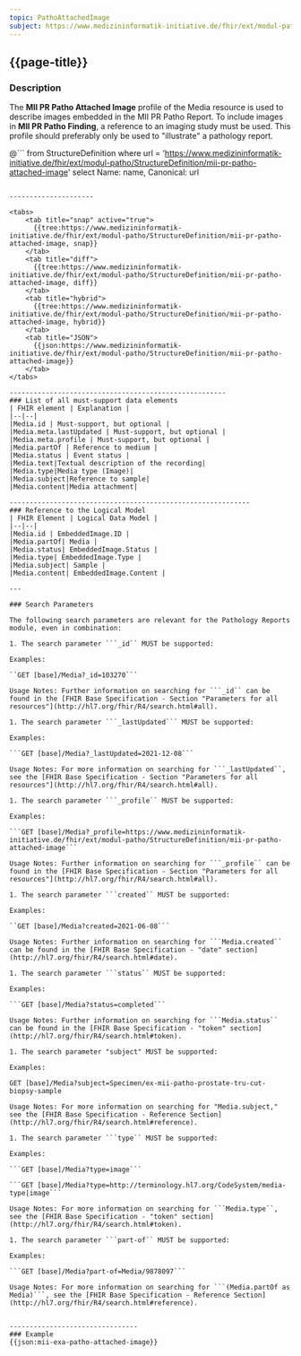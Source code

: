 ```yaml
---
topic: PathoAttachedImage
subject: https://www.medizininformatik-initiative.de/fhir/ext/modul-patho/StructureDefinition/mii-pr-patho-attached-image
---
```


## {{page-title}}

### Description

The **MII PR Patho Attached Image** profile of the Media resource is used to describe images embedded in the MII PR Patho Report. To include images in **MII PR Patho Finding**, a reference to an imaging study must be used. This profile should preferably only be used to "illustrate" a pathology report.

@```
from StructureDefinition where url = 'https://www.medizininformatik-initiative.de/fhir/ext/modul-patho/StructureDefinition/mii-pr-patho-attached-image' select Name: name, Canonical: url
```

---------------------

<tabs>
    <tab title="snap" active="true">
      {{tree:https://www.medizininformatik-initiative.de/fhir/ext/modul-patho/StructureDefinition/mii-pr-patho-attached-image, snap}}
    </tab>
    <tab title="diff">
      {{tree:https://www.medizininformatik-initiative.de/fhir/ext/modul-patho/StructureDefinition/mii-pr-patho-attached-image, diff}}
    </tab>
    <tab title="hybrid">
      {{tree:https://www.medizininformatik-initiative.de/fhir/ext/modul-patho/StructureDefinition/mii-pr-patho-attached-image, hybrid}}
    </tab>
    <tab title="JSON">
      {{json:https://www.medizininformatik-initiative.de/fhir/ext/modul-patho/StructureDefinition/mii-pr-patho-attached-image}}
    </tab>
</tabs>

------------------------------------------------------
### List of all must-support data elements
| FHIR element | Explanation |
|--|--|
|Media.id | Must-support, but optional |
|Media.meta.lastUpdated | Must-support, but optional |
|Media.meta.profile | Must-support, but optional |
|Media.partOf | Reference to medium |
|Media.status | Event status |
|Media.text|Textual description of the recording|
|Media.type|Media type (Image)|
|Media.subject|Reference to sample|
|Media.content|Media attachment|

------------------------------------------------------------
### Reference to the Logical Model
| FHIR Element | Logical Data Model |
|--|--|
|Media.id | EmbeddedImage.ID |
|Media.partOf| Media |
|Media.status| EmbeddedImage.Status |
|Media.type| EmbeddedImage.Type |
|Media.subject| Sample |
|Media.content| EmbeddedImage.Content |

---

### Search Parameters

The following search parameters are relevant for the Pathology Reports module, even in combination:

1. The search parameter ```_id`` MUST be supported:

Examples:

``GET [base]/Media?_id=103270```

Usage Notes: Further information on searching for ```_id`` can be found in the [FHIR Base Specification - Section "Parameters for all resources"](http://hl7.org/fhir/R4/search.html#all).

1. The search parameter ```_lastUpdated``` MUST be supported:

Examples:

```GET [base]/Media?_lastUpdated=2021-12-08```

Usage Notes: For more information on searching for ```_lastUpdated``, see the [FHIR Base Specification - Section "Parameters for all resources"](http://hl7.org/fhir/R4/search.html#all).

1. The search parameter ```_profile`` MUST be supported:

Examples:

```GET [base]/Media?_profile=https://www.medizininformatik-initiative.de/fhir/ext/modul-patho/StructureDefinition/mii-pr-patho-attached-image```

Usage Notes: Further information on searching for ```_profile`` can be found in the [FHIR Base Specification - Section "Parameters for all resources"](http://hl7.org/fhir/R4/search.html#all).

1. The search parameter ```created`` MUST be supported:

Examples:

``GET [base]/Media?created=2021-06-08```

Usage Notes: Further information on searching for ```Media.created`` can be found in the [FHIR Base Specification - "date" section](http://hl7.org/fhir/R4/search.html#date).

1. The search parameter ```status`` MUST be supported:

Examples:

```GET [base]/Media?status=completed```

Usage Notes: Further information on searching for ```Media.status`` can be found in the [FHIR Base Specification - "token" section](http://hl7.org/fhir/R4/search.html#token).

1. The search parameter "subject" MUST be supported:

Examples:

GET [base]/Media?subject=Specimen/ex-mii-patho-prostate-tru-cut-biopsy-sample

Usage Notes: For more information on searching for "Media.subject," see the [FHIR Base Specification - Reference Section](http://hl7.org/fhir/R4/search.html#reference).

1. The search parameter ```type`` MUST be supported:

Examples:

```GET [base]/Media?type=image```

```GET [base]/Media?type=http://terminology.hl7.org/CodeSystem/media-type|image```

Usage Notes: For more information on searching for ```Media.type``, see the [FHIR Base Specification - "token" section](http://hl7.org/fhir/R4/search.html#token).

1. The search parameter ```part-of`` MUST be supported:

Examples:

```GET [base]/Media?part-of=Media/9878097```

Usage Notes: For more information on searching for ```(Media.partOf as Media)```, see the [FHIR Base Specification - Reference Section](http://hl7.org/fhir/R4/search.html#reference).


--------------------------------
### Example
{{json:mii-exa-patho-attached-image}}
